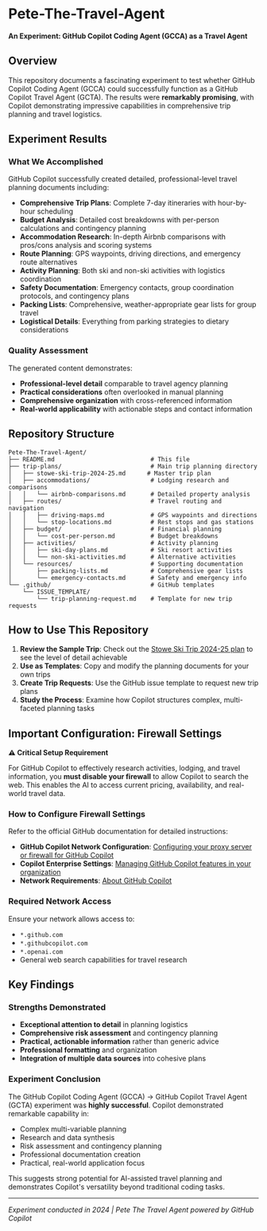 # Pete-The-Travel-Agent
**An Experiment: GitHub Copilot Coding Agent (GCCA) as a Travel Agent**

## Overview

This repository documents a fascinating experiment to test whether GitHub Copilot Coding Agent (GCCA) could successfully function as a GitHub Copilot Travel Agent (GCTA). The results were **remarkably promising**, with Copilot demonstrating impressive capabilities in comprehensive trip planning and travel logistics.

## Experiment Results

### What We Accomplished

GitHub Copilot successfully created detailed, professional-level travel planning documents including:

- **Comprehensive Trip Plans**: Complete 7-day itineraries with hour-by-hour scheduling
- **Budget Analysis**: Detailed cost breakdowns with per-person calculations and contingency planning
- **Accommodation Research**: In-depth Airbnb comparisons with pros/cons analysis and scoring systems
- **Route Planning**: GPS waypoints, driving directions, and emergency route alternatives
- **Activity Planning**: Both ski and non-ski activities with logistics coordination
- **Safety Documentation**: Emergency contacts, group coordination protocols, and contingency plans
- **Packing Lists**: Comprehensive, weather-appropriate gear lists for group travel
- **Logistical Details**: Everything from parking strategies to dietary considerations

### Quality Assessment

The generated content demonstrates:
- **Professional-level detail** comparable to travel agency planning
- **Practical considerations** often overlooked in manual planning
- **Comprehensive organization** with cross-referenced information
- **Real-world applicability** with actionable steps and contact information

## Repository Structure

```
Pete-The-Travel-Agent/
├── README.md                           # This file
├── trip-plans/                         # Main trip planning directory
│   ├── stowe-ski-trip-2024-25.md      # Master trip plan
│   ├── accommodations/                 # Lodging research and comparisons
│   │   └── airbnb-comparisons.md       # Detailed property analysis
│   ├── routes/                         # Travel routing and navigation
│   │   ├── driving-maps.md             # GPS waypoints and directions
│   │   └── stop-locations.md           # Rest stops and gas stations
│   ├── budget/                         # Financial planning
│   │   └── cost-per-person.md          # Budget breakdowns
│   ├── activities/                     # Activity planning
│   │   ├── ski-day-plans.md            # Ski resort activities
│   │   └── non-ski-activities.md       # Alternative activities
│   └── resources/                      # Supporting documentation
│       ├── packing-lists.md            # Comprehensive gear lists
│       └── emergency-contacts.md       # Safety and emergency info
└── .github/                            # GitHub templates
    └── ISSUE_TEMPLATE/
        └── trip-planning-request.md    # Template for new trip requests
```

## How to Use This Repository

1. **Review the Sample Trip**: Check out the [Stowe Ski Trip 2024-25 plan](trip-plans/stowe-ski-trip-2024-25.md) to see the level of detail achievable
2. **Use as Templates**: Copy and modify the planning documents for your own trips
3. **Create Trip Requests**: Use the GitHub issue template to request new trip plans
4. **Study the Process**: Examine how Copilot structures complex, multi-faceted planning tasks

## Important Configuration: Firewall Settings

**⚠️ Critical Setup Requirement**

For GitHub Copilot to effectively research activities, lodging, and travel information, you **must disable your firewall** to allow Copilot to search the web. This enables the AI to access current pricing, availability, and real-world travel data.

### How to Configure Firewall Settings

Refer to the official GitHub documentation for detailed instructions:

- **GitHub Copilot Network Configuration**: [Configuring your proxy server or firewall for GitHub Copilot](https://docs.github.com/en/copilot/configuring-github-copilot/configuring-your-proxy-server-or-firewall-for-github-copilot)
- **Copilot Enterprise Settings**: [Managing GitHub Copilot features in your organization](https://docs.github.com/en/copilot/managing-copilot/managing-github-copilot-in-your-organization/managing-github-copilot-features-in-your-organization)
- **Network Requirements**: [About GitHub Copilot](https://docs.github.com/en/copilot/about-github-copilot)

### Required Network Access

Ensure your network allows access to:
- `*.github.com`
- `*.githubcopilot.com` 
- `*.openai.com`
- General web search capabilities for travel research

## Key Findings

### Strengths Demonstrated
- **Exceptional attention to detail** in planning logistics
- **Comprehensive risk assessment** and contingency planning
- **Practical, actionable information** rather than generic advice
- **Professional formatting** and organization
- **Integration of multiple data sources** into cohesive plans

### Experiment Conclusion

The GitHub Copilot Coding Agent (GCCA) → GitHub Copilot Travel Agent (GCTA) experiment was **highly successful**. Copilot demonstrated remarkable capability in:
- Complex multi-variable planning
- Research and data synthesis
- Risk assessment and contingency planning  
- Professional documentation creation
- Practical, real-world application focus

This suggests strong potential for AI-assisted travel planning and demonstrates Copilot's versatility beyond traditional coding tasks.

---

*Experiment conducted in 2024 | Pete The Travel Agent powered by GitHub Copilot*

